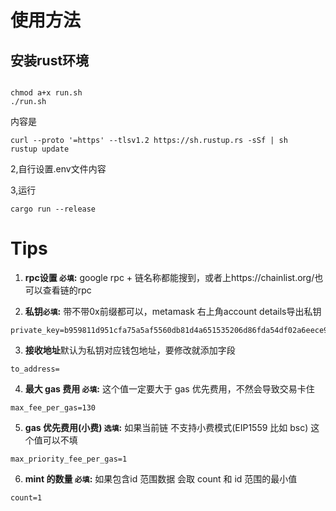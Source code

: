 # 使用方法
## 安装rust环境
```

chmod a+x run.sh
./run.sh
```

内容是
```
curl --proto '=https' --tlsv1.2 https://sh.rustup.rs -sSf | sh
rustup update
```

2,自行设置.env文件内容


3,运行
```
cargo run --release           

```

# Tips
1. **rpc设置 `必填`:**  google rpc + 链名称都能搜到，或者上https://chainlist.org/也可以查看链的rpc


2. **私钥`必填`:** 带不带0x前缀都可以，metamask 右上角account details导出私钥
```
private_key=b959811d951cfa75a5af5560db81d4a651535206d86fda54df02a6eece90d2b0
```
3. **接收地址**默认为私钥对应钱包地址，要修改就添加字段
```
to_address=
```
4. **最大 gas 费用 `必填`:** 这个值一定要大于 gas 优先费用，不然会导致交易卡住
```
max_fee_per_gas=130
```
5. **gas 优先费用(小费) `选填`:** 如果当前链 不支持小费模式(EIP1559 比如 bsc) 这个值可以不填
```
max_priority_fee_per_gas=1
```
6. **mint 的数量 `必填`:** 如果包含id 范围数据 会取 count 和 id 范围的最小值
```
count=1
```
